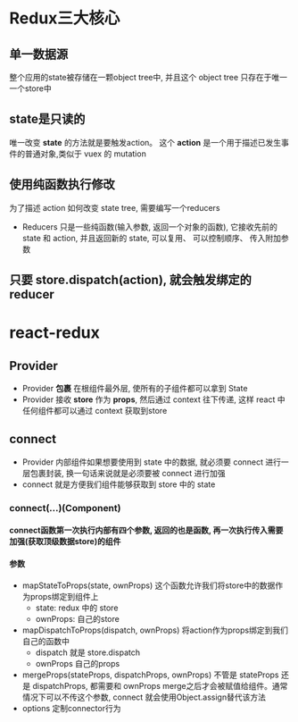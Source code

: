 # Redux三大核心
## 单一数据源
整个应用的state被存储在一颗object tree中, 并且这个 object tree 只存在于唯一一个store中

## state是只读的
唯一改变 **state** 的方法就是要触发action。 这个 **action** 是一个用于描述已发生事件的普通对象,类似于 vuex 的 mutation

## 使用纯函数执行修改
为了描述 action 如何改变 state tree, 需要编写一个reducers
+ Reducers 只是一些纯函数(输入参数, 返回一个对象的函数), 它接收先前的 state 和 action, 并且返回新的 state, 可以复用、 可以控制顺序、 传入附加参数

## 只要 store.dispatch(action), 就会触发绑定的reducer

# react-redux
## Provider
+ Provider **包裹** 在根组件最外层, 使所有的子组件都可以拿到 State
+ Provider 接收 **store** 作为 **props**, 然后通过 context 往下传递, 这样 react 中任何组件都可以通过 context 获取到store

## connect
+ Provider 内部组件如果想要使用到 state 中的数据, 就必须要 connect 进行一层包裹封装, 换一句话来说就是必须要被 connect 进行加强
+ connect 就是方便我们组件能够获取到 store 中的 state

### connect(...)(Component)
#### connect函数第一次执行内部有四个参数, 返回的也是函数, 再一次执行传入需要加强(获取顶级数据store)的组件
#### 参数
+ mapStateToProps(state, ownProps) 这个函数允许我们将store中的数据作为props绑定到组件上 
    - state: redux 中的 store 
    - ownProps: 自己的store
+ mapDispatchToProps(dispatch, ownProps) 将action作为props绑定到我们自己的函数中
    - dispatch 就是 store.dispatch
    - ownProps 自己的props
+ mergeProps(stateProps, dispatchProps, ownProps) 不管是 stateProps 还是 dispatchProps, 都需要和 ownProps merge之后才会被赋值给组件。通常情况下可以不传这个参数, connect 就会使用Object.assign替代该方法
+ options 定制connector行为
